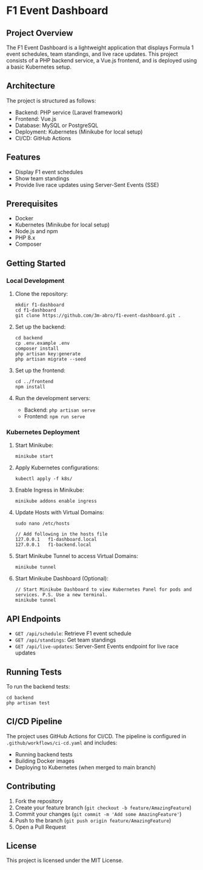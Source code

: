 # F1 Event Dashboard

## Project Overview

The F1 Event Dashboard is a lightweight application that displays Formula 1 event schedules, team standings, and live race updates. This project consists of a PHP backend service, a Vue.js frontend, and is deployed using a basic Kubernetes setup.

## Architecture

The project is structured as follows:

- Backend: PHP service (Laravel framework)
- Frontend: Vue.js
- Database: MySQL or PostgreSQL
- Deployment: Kubernetes (Minikube for local setup)
- CI/CD: GitHub Actions

## Features

- Display F1 event schedules
- Show team standings
- Provide live race updates using Server-Sent Events (SSE)

## Prerequisites

- Docker
- Kubernetes (Minikube for local setup)
- Node.js and npm
- PHP 8.x
- Composer

## Getting Started

### Local Development

1. Clone the repository:
   ```
   mkdir f1-dashboard
   cd f1-dashboard
   git clone https://github.com/3m-abro/f1-event-dashboard.git .
   ```

2. Set up the backend:
   ```
   cd backend
   cp .env.example .env
   composer install
   php artisan key:generate
   php artisan migrate --seed
   ```

3. Set up the frontend:
   ```
   cd ../frontend
   npm install
   ```

4. Run the development servers:
   - Backend: `php artisan serve`
   - Frontend: `npm run serve`

### Kubernetes Deployment

1. Start Minikube:
   ```
   minikube start
   ```

2. Apply Kubernetes configurations:
   ```
   kubectl apply -f k8s/
   ```

3. Enable Ingress in Minikube:
   ```
   minikube addons enable ingress
   ```

4. Update Hosts with Virtual Domains:
   ```
   sudo nano /etc/hosts

   // Add following in the hosts file
   127.0.0.1   f1-dashboard.local
   127.0.0.1   f1-backend.local
   ```
   
5. Start Minikube Tunnel to access Virtual Domains:
   ```
   minikube tunnel
   ```

6. Start Minikube Dashboard (Optional):
   ```
   // Start Minikube Dashboard to view Kubernetes Panel for pods and services. P.S. Use a new terminal.
   minikube tunnel
   ```

## API Endpoints

- `GET /api/schedule`: Retrieve F1 event schedule
- `GET /api/standings`: Get team standings
- `GET /api/live-updates`: Server-Sent Events endpoint for live race updates

## Running Tests

To run the backend tests:

```
cd backend
php artisan test
```

## CI/CD Pipeline

The project uses GitHub Actions for CI/CD. The pipeline is configured in `.github/workflows/ci-cd.yaml` and includes:

- Running backend tests
- Building Docker images
- Deploying to Kubernetes (when merged to main branch)

## Contributing

1. Fork the repository
2. Create your feature branch (`git checkout -b feature/AmazingFeature`)
3. Commit your changes (`git commit -m 'Add some AmazingFeature'`)
4. Push to the branch (`git push origin feature/AmazingFeature`)
5. Open a Pull Request

## License

This project is licensed under the MIT License.
